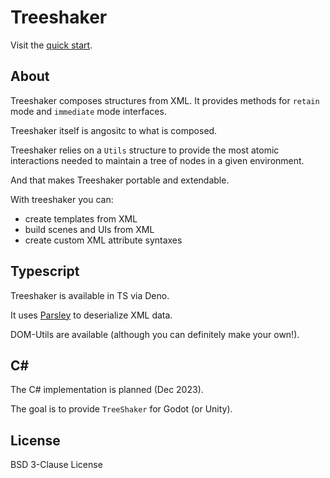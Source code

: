 # Treeshaker

Visit the [quick start](https://herebythere.github.io/treeshaker).

## About

Treeshaker composes structures from XML. It provides methods for `retain` mode
and `immediate` mode interfaces.

Treeshaker itself is angositc to what is composed.

Treeshaker relies on a `Utils` structure to provide the most atomic interactions
needed to maintain a tree of nodes in a given environment.

And that makes Treeshaker portable and extendable.

With treeshaker you can:

- create templates from XML
- build scenes and UIs from XML
- create custom XML attribute syntaxes

## Typescript

Treeshaker is available in TS via Deno.

It uses [Parsley](https://github.com/herebythere/parsley) to deserialize XML
data.

DOM-Utils are available (although you can definitely make your own!).

## C#

The C# implementation is planned (Dec 2023).

The goal is to provide `TreeShaker` for Godot (or Unity).

## License

BSD 3-Clause License
